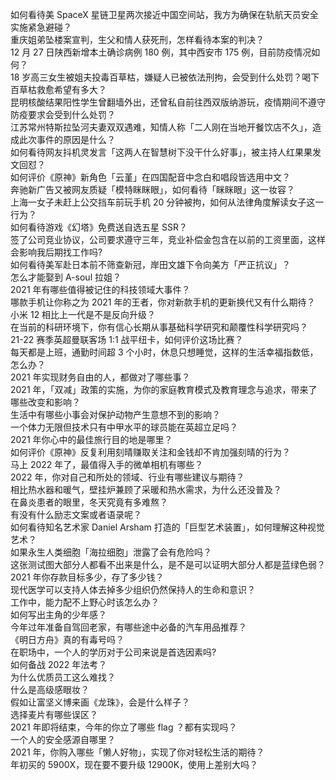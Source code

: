 如何看待美 SpaceX 星链卫星两次接近中国空间站，我方为确保在轨航天员安全实施紧急避碰？  
重庆姐弟坠楼案宣判，生父和情人获死刑，怎样看待本案的判决？  
12 月 27 日陕西新增本土确诊病例 180 例，其中西安市 175 例，目前防疫情况如何？  
18 岁高三女生被姐夫投毒百草枯，嫌疑人已被依法刑拘，会受到什么处罚？喝下百草枯救愈希望有多大？  
昆明核酸结果阳性学生曾翻墙外出，还曾私自前往西双版纳游玩，疫情期间不遵守防疫要求会受到什么处罚？  
江苏常州特斯拉坠河夫妻双双遇难，知情人称「二人刚在当地开餐饮店不久」，造成此次事件的原因是什么？  
如何看待网友抖机灵发言「这两人在智慧树下没干什么好事」，被主持人红果果发文回怼？  
如何评价《原神》新角色「云堇」在四国配音中念白和唱段皆选用中文？  
奔驰新广告又被网友质疑「模特眯眯眼」，如何看待「眯眯眼」这一妆容？  
上海一女子未赶上公交挡车前玩手机 20 分钟被拘，如何从法律角度解读女子这一行为？  
如何看待游戏《幻塔》免费送自选五星 SSR？  
签了公司竞业协议，公司要求遵守三年，竞业补偿金包含在以前的工资里面，这样会影响我后期找工作吗?  
如何看待美军赴日本前不筛查新冠，岸田文雄下令向美方「严正抗议」？  
怎么才能娶到 A-soul 拉姐？  
2021 年有哪些值得被记住的科技领域大事件？  
哪款手机让你称之为 2021 年的王者，你对新款手机的更新换代又有什么期待？  
小米 12 相比上一代是不是反向升级？  
在当前的科研环境下，你有信心长期从事基础科学研究和颠覆性科学研究吗？  
21-22 赛季英超曼联客场 1:1 战平纽卡，如何评价这场比赛？  
每天都是上班，通勤时间超 3 个小时，休息只想睡觉，这样的生活幸福指数低，怎么办？  
2021 年实现财务自由的人，都做对了哪些事？  
2021 年，「双减」政策的实施，为你的家庭教育模式及教育理念与追求，带来了哪些改变和影响？  
生活中有哪些小事会对保护动物产生意想不到的影响？  
一个体力无限但技术只有中甲水平的球员能在英超立足吗？  
2021 年你心中的最佳旅行目的地是哪里？  
如何评价《原神》反复利用刻晴赚取关注和金钱却不肯加强刻晴的行为？  
马上 2022 年了，最值得入手的微单相机有哪些？  
2022 年，你对自己和所处的领域、行业有哪些建议与期待？  
相比热水器和暖气，壁挂炉兼顾了采暖和热水需求，为什么还没普及？  
在鼻炎患者的眼里，冬天究竟有多难熬？  
有没有什么励志文案或者语录呢？  
如何看待知名艺术家 Daniel Arsham 打造的「巨型艺术装置」，如何理解这种视觉艺术？  
如果永生人类细胞「海拉细胞」泄露了会有危险吗？  
这张测试图大部分人都看不出来是什么，是不是可以证明大部分人都是蓝绿色弱？  
2021 年你存款目标多少，存了多少钱？  
现代医学可以支持人体去掉多少组织仍然保持人的生命和意识？  
工作中，能力配不上野心时该怎么办？  
如何写出主角的少年感？  
今年过年准备自驾回老家，有哪些途中必备的汽车用品推荐？  
《明日方舟》真的有毒号吗？  
在职场中，一个人的学历对于公司来说是首选因素吗?  
如何备战 2022 年法考？  
为什么优质员工这么难找？  
什么是高级感眼妆？  
假如让富坚义博来画《龙珠》，会是什么样子？  
选择麦片有哪些误区？  
2021 年即将结束，今年的你立了哪些 flag ？都有实现吗？  
一个人的安全感源自哪里？  
2021 年，你购入哪些「懒人好物」，实现了你对轻松生活的期待？  
年初买的 5900X，现在要不要升级 12900K，使用上差别大吗？  
